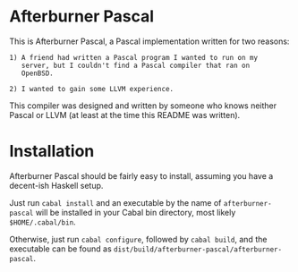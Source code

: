 Afterburner Pascal
==================

This is Afterburner Pascal, a Pascal implementation written for two
reasons:

    1) A friend had written a Pascal program I wanted to run on my
       server, but I couldn't find a Pascal compiler that ran on
       OpenBSD.

    2) I wanted to gain some LLVM experience.

This compiler was designed and written by someone who knows neither
Pascal or LLVM (at least at the time this README was written).

Installation
============

Afterburner Pascal should be fairly easy to install, assuming you have
a decent-ish Haskell setup.

Just run `cabal install` and an executable by the name of
`afterburner-pascal` will be installed in your Cabal bin directory,
most likely `$HOME/.cabal/bin`.

Otherwise, just run `cabal configure`, followed by `cabal build`, and
the executable can be found as
`dist/build/afterburner-pascal/afterburner-pascal`.
